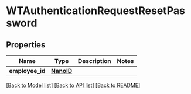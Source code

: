 # WTAuthenticationRequestResetPassword


## Properties
Name | Type | Description | Notes
------------ | ------------- | ------------- | -------------
**employee_id** | [**NanoID**](NanoID.md) |  | 

[[Back to Model list]](../README.md#documentation-for-models) [[Back to API list]](../README.md#documentation-for-api-endpoints) [[Back to README]](../README.md)


